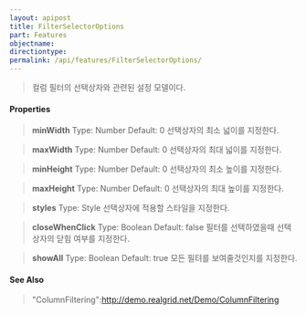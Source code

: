 ```yaml
---
layout: apipost
title: FilterSelectorOptions
part: Features
objectname: 
directiontype: 
permalink: /api/features/FilterSelectorOptions/
---
```



> 컬럼 필터의 선택상자와 관련된 설정 모델이다.

#### Properties

> **minWidth**
> Type: Number
> Default: 0
> 선택상자의 최소 넓이를 지정한다.

> **maxWidth**
> Type: Number
> Default: 0
> 선택상자의 최대 넓이를 지정한다.

> **minHeight**
> Type: Number
> Default: 0
> 선택상자의 최소 높이를 지정한다.

> **maxHeight**
> Type: Number
> Default: 0
> 선택상자의 최대 높이를 지정한다.

> **styles**
> Type: Style
> 선택상자에 적용할 스타일을 지정한다.

> **closeWhenClick**
> Type: Boolean
> Default: false
> 필터를 선택하였을때 선택상자의 닫힘 여부를 지정한다.

> **showAll**
> Type: Boolean
> Default: true
> 모든 필텨를 보여줄것인지를 지정한다.

#### See Also
> "ColumnFiltering":http://demo.realgrid.net/Demo/ColumnFiltering




